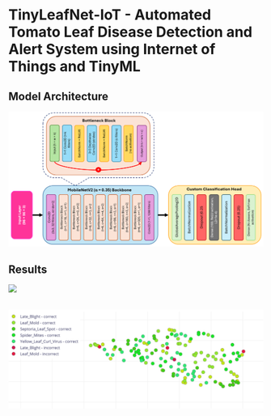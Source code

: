 # TinyLeafNet-IoT - Automated Tomato Leaf Disease Detection and Alert System using Internet of Things and TinyML

## Model Architecture

<img src="images/tinymlleafnet-iot_architecture.png"/>

## Results

<img src="images/result.png"/><br/><br/>

<img src="images/test_result.png"/>
